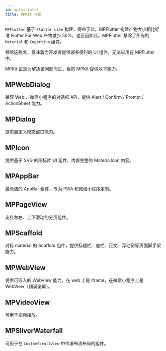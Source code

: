 ```yaml
---
id: mpkit-intro
title: MPKit 介绍
---
```


`MPFlutter` 基于 `Flutter Lite` 构建，得益于此，MPFlutter 构建产物大小相比标准 Flutter For Web 产物减少 50%，也正因如此，MPFlutter 移除了所有的 `Material` 和 `Cupertino` 组件。

移除这些库，意味着为开发者提供诸多便利的 UI 组件，无法应用在 MPFlutter 中。

MPKit 正是为解决该问题而生，当前 MPKit 提供以下能力。

## MPWebDialog

兼容 Web 、微信小程序的对话框 API，提供 Alert / Confirm / Prompt / ActionSheet 能力。

## MPDialog

提供自定义模态窗口能力。

## MPIcon

提供基于 SVG 的图标库 UI 组件，内置完整的 MaterialIcon 内容。

## MPAppBar

最简洁的 AppBar 组件，专为 PWA 和微信小程序定制。

## MPPageView

支持左右、上下滑动的分页组件。

## MPScaffold

对标 material 的 Scaffold 组件，提供标题栏、底栏、正文、浮动窗等页面脚手架能力。

## MPWebView

提供可嵌入的 WebView 能力，在 web 上是 iframe，在微信小程序上是 WebView（铺满全屏）。

## MPVideoView

可用于视频播放。

## MPSliverWaterfall

可用于在 `CustomScrollView` 中作瀑布流布局的组件。
